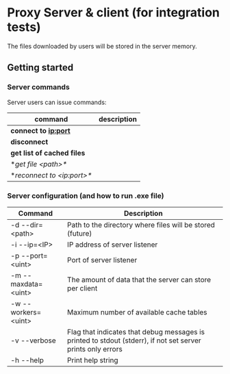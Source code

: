 # Proxy Server &amp; client (for integration tests)

The files downloaded by users will be stored in the server memory.

## Getting started

### Server commands

Server users can issue commands:

|   **command**   |   **description**   |
| --- | --- |
| **connect to <ip:port>** |     |
| **disconnect** |     |
| **get list of cached files** |     |
| **get file \<path>\** |     |
| **reconnect to \<ip:port>\** |     |


### Server configuration (and how to run .exe file)

|   Command   |   Description   |
| --- | --- |
| \-d \-\-dir=\<path\> | Path to the directory where files will be stored \(future\) |
| \-i \-\-ip=\<IP\> | IP address of server listener |
| \-p \-\-port=\<uint\> | Port of server listener |
| \-m \-\-maxdata=\<uint\> | The amount of data that the server can store per client |
| \-w \-\-workers=\<uint\> | Maximum number of available cache tables |
| \-v \-\-verbose | Flag that indicates that debug messages is printed to stdout \(stderr\), if not set server prints only errors |
| \-h \-\-help | Print help string |
